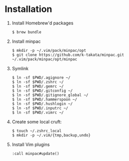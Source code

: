 # Installation

1. Install Homebrew'd packages
    ```shell
    $ brew bundle
    ```
2. Install minpac
    ```shell
    $ mkdir -p ~/.vim/pack/minpac/opt
    $ git clone https://github.com/k-takata/minpac.git ~/.vim/pack/minpac/opt/minpac
    ```
3. Symlink
    ```shell
    $ ln -sf $PWD/.agignore ~/
    $ ln -sf $PWD/.zshrc ~/
    $ ln -sf $PWD/.gemrc ~/
    $ ln -sf $PWD/.gitconfig ~/
    $ ln -sf $PWD/.gitignore_global ~/
    $ ln -sf $PWD/.hammerspoon ~/
    $ ln -sf $PWD/.hushlogin ~/
    $ ln -sf $PWD/.inputrc ~/
    $ ln -sf $PWD/.vimrc ~/
    ```
4. Create some local cruft:
    ```shell
    $ touch ~/.zshrc_local
    $ mkdir -p ~/.vim/{tmp,backup,undo}
    ```
5. Install Vim plugins
    ```vim
    :call minpac#update()
    ```
